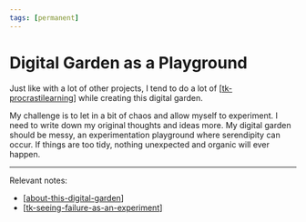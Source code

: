 ```yaml
---
tags: [permanent]
---
```


# Digital Garden as a Playground

Just like with a lot of other projects, I tend to do a lot of [[tk-procrastilearning]] while creating this digital garden.

My challenge is to let in a bit of chaos and allow myself to experiment. I need to write down my original thoughts and ideas more. My digital garden should be messy, an experimentation playground where serendipity can occur. If things are too tidy, nothing unexpected and organic will ever happen.

---
Relevant notes: 
- [[about-this-digital-garden]]
- [[tk-seeing-failure-as-an-experiment]]

[//begin]: # "Autogenerated link references for markdown compatibility"
[tk-procrastilearning]: ../7-tk/tk-procrastilearning "tk-procrastilearning"
[about-this-digital-garden]: ../5-index/about-this-digital-garden "About This Digital Garden"
[tk-seeing-failure-as-an-experiment]: ../7-tk/tk-seeing-failure-as-an-experiment "Seeing Failure as an Experiment"
[//end]: # "Autogenerated link references"